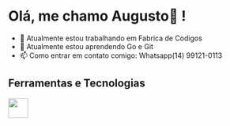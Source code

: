 # Olá, me chamo Augusto👋 !
- 🔭 Atualmente estou trabalhando em Fabrica de Codigos
- 🌱 Atualmente estou aprendendo Go e Git
- 📫 Como entrar em contato comigo: Whatsapp(14) 99121-0113

## Ferramentas e Tecnologias

<img loading="lazy" src="[https://cdn.jsdelivr.net/gh/devicons/devicon/icons/git/git-original.svg](https://cdn.jsdelivr.net/gh/devicons/devicon/icons/microsoftsqlserver/microsoftsqlserver-plain-wordmark.svg)https://cdn.jsdelivr.net/gh/devicons/devicon/icons/microsoftsqlserver/microsoftsqlserver-plain-wordmark.svg" width="40" height="40"/>
